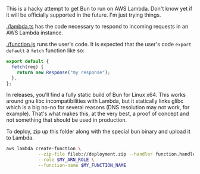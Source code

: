 This is a hacky attempt to get Bun to run on AWS Lambda. Don't know yet if it will be officially supported in the future. I'm just trying things.

[./lambda.ts](./lambda.ts) has the code necessary to respond to incoming requests in an AWS Lambda instance.

[./function.js](./function.js) runs the user's code. It is expected that the user's code `export default` a `fetch` function like so:

```js
export default {
  fetch(req) {
    return new Response("my response");
  },
};
```

In releases, you'll find a fully static build of Bun for Linux x64. This works around gnu libc incompatibilities with Lambda, but it statically links glibc which is a big no-no for several reasons (DNS resolution may not work, for example). That's what makes this, at the very best, a proof of concept and not something that should be used in production.

To deploy, zip up this folder along with the special bun binary and upload it to Lambda.

```bash
aws lambda create-function \
            --zip-file fileb://deployment.zip --handler function.handler --runtime provided \
            --role $MY_ARN_ROLE \
            --function-name $MY_FUNCTION_NAME
```
